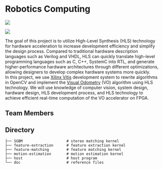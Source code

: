 # Robotics Computing
[![](https://img.shields.io/badge/vo--hls-report-brightgreen)](https://implementation.ee.nthu.edu.tw/competition/groups/d654e3e1-c800-43e4-8583-01de78e7f9eb/attachments/summary?download=0)

![](./doc/img/algorithm%20flow.gif)

The goal of this project is to utilize High-Level Synthesis (HLS) technology for hardware acceleration to increase development efficiency and simplify the design process. Compared to traditional hardware description languages such as Verilog and VHDL, HLS can quickly translate high-level programming languages such as C, C++, SystemC into RTL, and generate higher-performance hardware architectures through different optimizations, allowing designers to develop complex hardware systems more quickly. \
In this project, we use [Xilinx Vitis](https://www.xilinx.com/products/design-tools/vitis/vitis-platform.html) development system to rewrite algorithms in OpenCV and implement the [Visual Odometry](https://github.com/FoamoftheSea/KITTI_visual_odometry.git) (VO) algorithm using HLS technology. We will use knowledge of computer vision, system design, hardware design, HLS development process, and HLS technology to achieve efficient real-time computation of the VO accelerator on FPGA.

## Team Members


## Directory
```
├── SGBM                    # stereo matching kernel
├── feature-extraction      # feature extraction kernel
├── feature-matching        # feature matching kernel
├── motion-estimation       # motion estimation kernel
├── host                    # host program
└── doc                     # reference files
```
